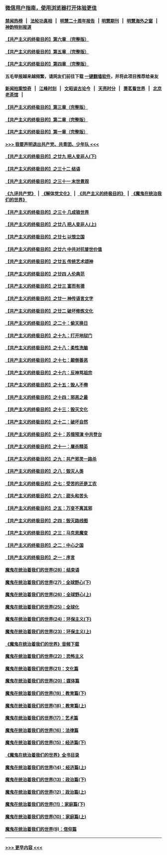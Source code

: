 ### [微信用户指南，使用浏览器打开体验更佳](https://github.com/gfw-breaker/banned-news1/blob/master/indexes/wechat-guide.md?t=0)
#### [禁闻热榜](热点新闻.md?t=0)  &nbsp;&nbsp;|&nbsp;&nbsp; [法轮功真相](https://github.com/gfw-breaker/truth/blob/master/README.md?t=0) &nbsp;&nbsp;|&nbsp;&nbsp; [明慧二十周年报告](https://github.com/gfw-breaker/mh-reports/blob/master/README.md?t=0) &nbsp;&nbsp;|&nbsp;&nbsp;[明慧期刊](https://github.com/gfw-breaker/mh-qikan) &nbsp;&nbsp;|&nbsp;&nbsp; [明慧海外之窗](https://github.com/gfw-breaker/mh-news/blob/master/README.md?t=0) &nbsp;&nbsp;|&nbsp;&nbsp; [神韵特别报道](https://github.com/gfw-breaker/mh-news/blob/master/shenyun.md?t=0)
#### [【共产主义的终极目的】第六章 （完整版）](../pages/nsc422/n11428913.md?t=02071011) 
#### [【共产主义的终极目的】第五章 （完整版）](../pages/nsc422/n11428912.md?t=02071011) 
#### [【共产主义的终极目的】第四章 （完整版）](../pages/nsc422/n11428907.md?t=02071011) 
#### 五毛举报越来越频繁，请网友们前往下载 [一键翻墙软件](https://github.com/gfw-breaker/ssr-accounts)，并将此项目推荐给亲友
#### [新闻拍案惊奇](https://github.com/gfw-breaker/banned-news1/blob/master/pages/link4.md) &nbsp;&nbsp;|&nbsp;&nbsp; [江峰时刻](https://github.com/gfw-breaker/banned-news1/blob/master/pages/link4.md) &nbsp;&nbsp;|&nbsp;&nbsp; [文昭谈古论今](https://github.com/gfw-breaker/banned-news1/blob/master/pages/link4.md) &nbsp;&nbsp;|&nbsp;&nbsp; [天亮时分](https://github.com/gfw-breaker/banned-news1/blob/master/pages/link4.md) &nbsp;&nbsp;|&nbsp;&nbsp; [萧茗看世界](https://github.com/gfw-breaker/banned-news1/blob/master/pages/link4.md) &nbsp;&nbsp;|&nbsp;&nbsp; [北京老茶馆](https://github.com/gfw-breaker/banned-news1/blob/master/pages/link4.md) &nbsp;&nbsp;|&nbsp;&nbsp; 
#### [【共产主义的终极目的】第三章（完整版）](../pages/nsc422/n11428848.md?t=02071011) 
#### [【共产主义的终极目的】第二章（完整版）](../pages/nsc422/n11428831.md?t=02071011) 
#### [【共产主义的终极目的】第一章（完整版）](../pages/nsc422/n11417651.md?t=02071011) 
#### [>>> 我要声明退出共产党、共青团、少年队 <<<](https://github.com/begood0513/goodnews/blob/master/quit/letter.md) 
#### [【共产主义的终极目的】之廿九 把人变非人(下)](../pages/nsc422/n11344140.md?t=02071011) 
#### [【共产主义的终极目的】之三十二 结语](../pages/nsc422/n11360535.md?t=02071011) 
#### [【共产主义的终极目的】之三十一 末世景观](../pages/nsc422/n11351129.md?t=02071011) 
#### [《九评共产党》](https://github.com/begood0513/9ping.md/blob/master/README.md) &nbsp;|&nbsp; [《解体党文化》](../../../../jtdwh.md/blob/master/README.md)  &nbsp;|&nbsp; [《共产主义的终极目的》](../../../../gczydzjmd.md/blob/master/README.md) &nbsp;|&nbsp; [《魔鬼在统治我们的世界》](../../../../mgztzwmdsj.md/blob/master/README.md) 
#### [【共产主义的终极目的】之三十 几成狼世界](../pages/nsc422/n11348280.md?t=02071011) 
#### [【共产主义的终极目的】之廿八 把人变非人(上)](../pages/nsc422/n11340492.md?t=02071011) 
#### [【共产主义的终极目的】之廿七 以恨立国](../pages/nsc422/n11336944.md?t=02071011) 
#### [【共产主义的终极目的】之廿六 中共对抗普世价值](../pages/nsc422/n11324785.md?t=02071011) 
#### [【共产主义的终极目的】之廿五 传统艺术颂神](../pages/nsc422/n11296396.md?t=02071011) 
#### [【共产主义的终极目的】之廿四 人伦典范](../pages/nsc422/n11296397.md?t=02071011) 
#### [【共产主义的终极目的】之廿三 富而有德](../pages/nsc422/n11283598.md?t=02071011) 
#### [【共产主义的终极目的】之廿一 神传语言文字](../pages/nsc422/n11263265.md?t=02071011) 
#### [【共产主义的终极目的】之廿二 破坏修炼文化](../pages/nsc422/n11245728.md?t=02071011) 
#### [【共产主义的终极目的】之二十：偷天换日](../pages/nsc422/n11238846.md?t=02071011) 
#### [【共产主义的终极目的】之十九：打开地狱门](../pages/nsc422/n11206376.md?t=02071011) 
#### [【共产主义的终极目的】之十八：柔性洗脑](../pages/nsc422/n11199994.md?t=02071011) 
#### [【共产主义的终极目的】之十七：颠倒善恶](../pages/nsc422/n11179782.md?t=02071011) 
#### [【共产主义的终极目的】之十六：反神骂祖宗](../pages/nsc422/n11166798.md?t=02071011) 
#### [【共产主义的终极目的】之十五：毁人不倦](../pages/nsc422/n11166792.md?t=02071011) 
#### [【共产主义的终极目的】之十四：邪恶之最](../pages/nsc422/n11150249.md?t=02071011) 
#### [【共产主义的终极目的】之十三：毁灭文化](../pages/nsc422/n11135227.md?t=02071011) 
#### [【共产主义的终极目的】之十二：破坏自然](../pages/nsc422/n11135214.md?t=02071011) 
#### [【共产主义的终极目的】之十：苏俄预演 中共登台](../pages/nsc422/n11118424.md?t=02071011) 
#### [【共产主义的终极目的】之十一：屠杀精英](../pages/nsc422/n11118442.md?t=02071011) 
#### [【共产主义的终极目的】之九：共产邪灵一路杀](../pages/nsc422/n11114139.md?t=02071011) 
#### [【共产主义的终极目的】之八：毁灭人类](../pages/nsc422/n11108503.md?t=02071011) 
#### [【共产主义的终极目的】之七：受苦的还是工农](../pages/nsc422/n11101809.md?t=02071011) 
#### [【共产主义的终极目的】之六：甜头和苦头](../pages/nsc422/n11096971.md?t=02071011) 
#### [【共产主义的终极目的】之五：万变不离其邪](../pages/nsc422/n11091285.md?t=02071011) 
#### [【共产主义的终极目的】之四：毁灭路线图](../pages/nsc422/n11086284.md?t=02071011) 
#### [【共产主义的终极目的】之三：马克思魔变](../pages/nsc422/n11061941.md?t=02071011) 
#### [【共产主义的终极目的】之二：中心之国](../pages/nsc422/n11047728.md?t=02071011) 
#### [【共产主义的终极目的】之一：序言](../pages/nsc422/n11086077.md?t=02071011) 
#### [魔鬼在统治着我们的世界(28)：结束语](../pages/nsc422/n10936246.md?t=02071011) 
#### [魔鬼在统治着我们的世界(27)：全球野心(下)](../pages/nsc422/n10928319.md?t=02071011) 
#### [魔鬼在统治着我们的世界(26)：全球野心(上)](../pages/nsc422/n10900318.md?t=02071011) 
#### [魔鬼在统治着我们的世界(25)：全球化](../pages/nsc422/n10788205.md?t=02071011) 
#### [魔鬼在统治着我们的世界(24)：环保主义(下)](../pages/nsc422/n10695307.md?t=02071011) 
#### [魔鬼在统治着我们的世界(23)：环保主义(上)](../pages/nsc422/n10688613.md?t=02071011) 
#### [《魔鬼在统治着我们的世界》音频下载](../pages/nsc422/n10635553.md?t=02071011) 
#### [魔鬼在统治着我们的世界(22)：恐怖主义](../pages/nsc422/n10614727.md?t=02071011) 
#### [魔鬼在统治着我们的世界(21)：文化篇](../pages/nsc422/n10597706.md?t=02071011) 
#### [魔鬼在统治着我们的世界(20)：媒体篇](../pages/nsc422/n10586579.md?t=02071011) 
#### [魔鬼在统治着我们的世界(19)：教育篇(下)](../pages/nsc422/n10564808.md?t=02071011) 
#### [魔鬼在统治着我们的世界(18)：教育篇(上)](../pages/nsc422/n10526970.md?t=02071011) 
#### [魔鬼在统治着我们的世界(17)：艺术篇](../pages/nsc422/n10499093.md?t=02071011) 
#### [魔鬼在统治着我们的世界(16)：法律篇](../pages/nsc422/n10485969.md?t=02071011) 
#### [魔鬼在统治着我们的世界(15)：经济篇(下)](../pages/nsc422/n10469975.md?t=02071011) 
#### [《魔鬼在统治着我们的世界》全书目录](../pages/nsc422/n10464261.md?t=02071011) 
#### [魔鬼在统治着我们的世界(14)：经济篇(上)](../pages/nsc422/n10457370.md?t=02071011) 
#### [魔鬼在统治着我们的世界(13)：政治篇(下)](../pages/nsc422/n10448270.md?t=02071011) 
#### [魔鬼在统治着我们的世界(12)：政治篇(上)](../pages/nsc422/n10444576.md?t=02071011) 
#### [魔鬼在统治着我们的世界(11)：家庭篇(下)](../pages/nsc422/n10440961.md?t=02071011) 
#### [魔鬼在统治着我们的世界(10)：家庭篇(上)](../pages/nsc422/n10435448.md?t=02071011) 
#### [魔鬼在统治着我们的世界(9)：信仰篇](../pages/nsc422/n10432159.md?t=02071011) 

----
#### [ >>> 更早内容 <<< ](../indexes/nsc422-earlier.md)
